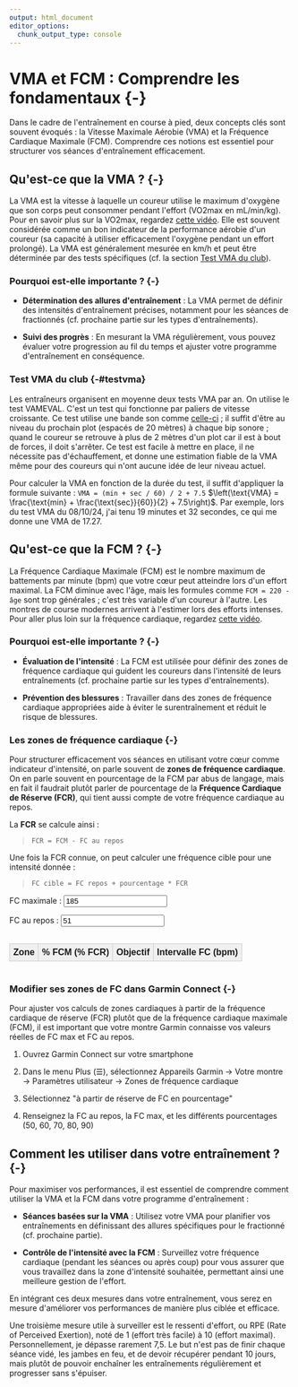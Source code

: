 ```yaml
---
output: html_document
editor_options: 
  chunk_output_type: console
---
```



# VMA et FCM : Comprendre les fondamentaux {-}

Dans le cadre de l'entraînement en course à pied, deux concepts clés sont souvent évoqués :
la Vitesse Maximale Aérobie (VMA) et la Fréquence Cardiaque Maximale (FCM).
Comprendre ces notions est essentiel pour structurer vos séances d'entraînement efficacement.

## Qu'est-ce que la VMA ? {-}

La VMA est la vitesse à laquelle un coureur utilise le maximum d'oxygène que son corps peut consommer pendant l'effort (VO2max en mL/min/kg).
Pour en savoir plus sur la VO2max, regardez [cette vidéo](https://www.youtube.com/watch?v=MIVSIIvEhj0).
Elle est souvent considérée comme un bon indicateur de la performance aérobie d'un coureur (sa capacité à utiliser efficacement l'oxygène pendant un effort prolongé).
La VMA est généralement mesurée en km/h et peut être déterminée par des tests spécifiques (cf. la section [Test VMA du club](#testvma)).

### Pourquoi est-elle importante ? {-}

- **Détermination des allures d'entraînement** :
La VMA permet de définir des intensités d'entraînement précises, notamment pour les séances de fractionnés (cf. prochaine partie sur les types d'entraînements).

- **Suivi des progrès** :
En mesurant la VMA régulièrement, vous pouvez évaluer votre progression au fil du temps
et ajuster votre programme d'entraînement en conséquence.

### Test VMA du club {-#testvma}

Les entraîneurs organisent en moyenne deux tests VMA par an.
On utilise le test VAMEVAL. C'est un test qui fonctionne par paliers de vitesse croissante.
Ce test utilise une bande son comme [celle-ci](https://www.irbms.com/wp-content/uploads/2023/06/bande-son-1979-test-luc-leger.mp3) ; il suffit d'être au niveau du prochain plot (espacés de 20 mètres) à chaque bip sonore ; quand le coureur se retrouve à plus de 2 mètres d'un plot car il est à bout de forces, il doit s'arrêter.
Ce test est facile à mettre en place, il ne nécessite pas d'échauffement, et donne une estimation fiable de la VMA même pour des coureurs qui n'ont aucune idée de leur niveau actuel.

Pour calculer la VMA en fonction de la durée du test, il suffit d'appliquer la formule suivante : `VMA = (min + sec / 60) / 2 + 7.5` $\left(\text{VMA} = \frac{\text{min} + \frac{\text{sec}}{60}}{2} + 7.5\right)$. Par exemple, lors du test VMA du 08/10/24, j'ai tenu 19 minutes et 32 secondes, ce qui me donne une VMA de 17.27.


## Qu'est-ce que la FCM ? {-}

La Fréquence Cardiaque Maximale (FCM) est le nombre maximum de battements par minute (bpm) que votre cœur peut atteindre lors d'un effort maximal.
La FCM diminue avec l'âge, mais les formules comme `FCM = 220 - âge` sont trop générales ; c'est très variable d'un coureur à l'autre. 
Les montres de course modernes arrivent à l'estimer lors des efforts intenses.
Pour aller plus loin sur la fréquence cardiaque, regardez [cette vidéo](https://www.youtube.com/watch?v=c7f2gWekBXE).

### Pourquoi est-elle importante ? {-}

- **Évaluation de l'intensité** :
La FCM est utilisée pour définir des zones de fréquence cardiaque qui guident les coureurs dans l'intensité de leurs entraînements 
(cf. prochaine partie sur les types d'entraînements).

- **Prévention des blessures** :
Travailler dans des zones de fréquence cardiaque appropriées aide à éviter le surentraînement et réduit le risque de blessures.

### Les zones de fréquence cardiaque {-}

Pour structurer efficacement vos séances en utilisant votre cœur comme indicateur d'intensité, on parle souvent de **zones de fréquence cardiaque**. On en parle souvent en pourcentage de la FCM par abus de langage, mais en fait il faudrait plutôt parler de pourcentage de la **Fréquence Cardiaque de Réserve (FCR)**, qui tient aussi compte de votre fréquence cardiaque au repos.

La **FCR** se calcule ainsi :

> `FCR = FCM - FC au repos`

Une fois la FCR connue, on peut calculer une fréquence cible pour une intensité donnée :

> `FC cible = FC repos + pourcentage * FCR`

<label for="fcMaxInput">FC maximale :</label>
<input type="number" id="fcMaxInput" value="185" step="1" size="3">

<label for="fcRestInput">FC au repos :</label>
<input type="number" id="fcRestInput" value="51" step="1" size="2">

<div style="overflow-x: auto; max-width: 100%; margin-top: 10px;">
<table style="border-collapse: collapse; width: 100%; text-align: center; font-family: sans-serif;">
  <thead>
    <tr style="background-color: #f0f0f0;">
      <th style="border: 1px solid #ccc; padding: 6px;">Zone</th>
      <th style="border: 1px solid #ccc; padding: 6px;">% FCM (% FCR)</th>
      <th style="border: 1px solid #ccc; padding: 6px;">Objectif</th>
      <th style="border: 1px solid #ccc; padding: 6px;">Intervalle FC (bpm)</th>
    </tr>
  </thead>
  <tbody id="fcResultsBody"></tbody>
</table>
</div>

<script>
const zones = [
  { nom: "Zone 1", minPct: 0.50, maxPct: 0.60, objectif: "Récupération active" },
  { nom: "Zone 2", minPct: 0.60, maxPct: 0.70, objectif: "Endurance fondamentale" },
  { nom: "Zone 3", minPct: 0.70, maxPct: 0.80, objectif: "Endurance active" },
  { nom: "Zone 4", minPct: 0.80, maxPct: 0.90, objectif: "Résistance douce" },
  { nom: "Zone 5", minPct: 0.90, maxPct: 1.00, objectif: "Résistance dure / VMA" }
];

function updateFCTable(fcMax, fcRest) {
  const tbody = document.getElementById("fcResultsBody");
  tbody.innerHTML = "";

  const fcr = fcMax - fcRest; // Fréquence cardiaque de réserve

  zones.forEach(zone => {
    const minFC = Math.ceil(fcRest + zone.minPct * fcr);
    const maxFC = Math.floor(fcRest + zone.maxPct * fcr);

    const row = `<tr>
      <td style="border: 1px solid #ccc; padding: 6px;">${zone.nom}</td>
      <td style="border: 1px solid #ccc; padding: 6px;">${Math.round(zone.minPct*100)}–${Math.round(zone.maxPct*100)}%</td>
      <td style="border: 1px solid #ccc; padding: 6px;">${zone.objectif}</td>
      <td style="border: 1px solid #ccc; padding: 6px;">${minFC}–${maxFC}</td>
    </tr>`;
    tbody.insertAdjacentHTML("beforeend", row);
  });
}

// Initialisation
updateFCTable(
  parseInt(document.getElementById("fcMaxInput").value),
  parseInt(document.getElementById("fcRestInput").value)
);

// Mise à jour en temps réel
document.getElementById("fcMaxInput").addEventListener("input", () => {
  updateFCTable(
    parseInt(document.getElementById("fcMaxInput").value),
    parseInt(document.getElementById("fcRestInput").value)
  );
});
document.getElementById("fcRestInput").addEventListener("input", () => {
  updateFCTable(
    parseInt(document.getElementById("fcMaxInput").value),
    parseInt(document.getElementById("fcRestInput").value)
  );
});
</script>


### Modifier ses zones de FC dans Garmin Connect {-}

Pour ajuster vos calculs de zones cardiaques à partir de la fréquence cardiaque de réserve (FCR) plutôt que de la fréquence cardiaque maximale (FCM), il est important que votre montre Garmin connaisse vos valeurs réelles de FC max et FC au repos.

1. Ouvrez Garmin Connect sur votre smartphone

2. Dans le menu Plus (☰), sélectionnez Appareils Garmin → Votre montre → Paramètres utilisateur → Zones de fréquence cardiaque

3. Sélectionnez "à partir de réserve de FC en pourcentage"

4. Renseignez la FC au repos, la FC max, et les différents pourcentages (50, 60, 70, 80, 90)


## Comment les utiliser dans votre entraînement ? {-}

Pour maximiser vos performances, il est essentiel de comprendre comment utiliser la VMA et la FCM dans votre programme d'entraînement :

- **Séances basées sur la VMA** :
Utilisez votre VMA pour planifier vos entraînements en définissant des allures spécifiques pour le fractionné (cf. prochaine partie).

- **Contrôle de l'intensité avec la FCM** :
Surveillez votre fréquence cardiaque (pendant les séances ou après coup) pour vous assurer que vous travaillez dans la zone d'intensité souhaitée, permettant ainsi une meilleure gestion de l'effort.

En intégrant ces deux mesures dans votre entraînement,
vous serez en mesure d'améliorer vos performances de manière plus ciblée et efficace.

Une troisième mesure utile à surveiller est le ressenti d'effort, ou RPE (Rate of Perceived Exertion), noté de 1 (effort très facile) à 10 (effort maximal). Personnellement, je dépasse rarement 7,5. Le but n'est pas de finir chaque séance vidé, les jambes en feu, et de devoir récupérer pendant 10 jours, mais plutôt de pouvoir enchaîner les entraînements régulièrement et progresser sans s'épuiser.
